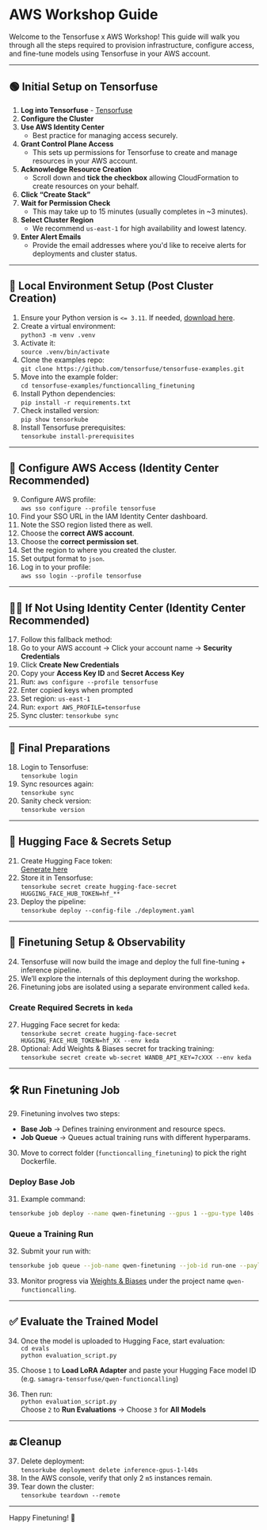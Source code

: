 # AWS Workshop Guide

Welcome to the Tensorfuse x AWS Workshop! This guide will walk you through all the steps required to provision infrastructure, configure access, and fine-tune models using Tensorfuse in your AWS account.

---

## 🟢 Initial Setup on Tensorfuse

1. **Log into Tensorfuse** - [Tensorfuse](https://app.tensorfuse.io)
2. **Configure the Cluster**
3. **Use AWS Identity Center**
   - Best practice for managing access securely.
4. **Grant Control Plane Access**
   - This sets up permissions for Tensorfuse to create and manage resources in your AWS account.
5. **Acknowledge Resource Creation**
   - Scroll down and **tick the checkbox** allowing CloudFormation to create resources on your behalf.
6. **Click “Create Stack”**
7. **Wait for Permission Check**
   - This may take up to 15 minutes (usually completes in ~3 minutes).
8. **Select Cluster Region**
   - We recommend `us-east-1` for high availability and lowest latency.
9. **Enter Alert Emails**
   - Provide the email addresses where you'd like to receive alerts for deployments and cluster status.

---

## 🐍 Local Environment Setup (Post Cluster Creation)

1. Ensure your Python version is `<= 3.11`. If needed, [download here](https://www.python.org/downloads/).
2. Create a virtual environment:  
   `python3 -m venv .venv`
3. Activate it:  
   `source .venv/bin/activate`
4. Clone the examples repo:  
   `git clone https://github.com/tensorfuse/tensorfuse-examples.git`
5. Move into the example folder:  
   `cd tensorfuse-examples/functioncalling_finetuning`
6. Install Python dependencies:  
   `pip install -r requirements.txt`
7. Check installed version:  
   `pip show tensorkube`
8. Install Tensorfuse prerequisites:  
   `tensorkube install-prerequisites`

---

## 🔐 Configure AWS Access (Identity Center Recommended)

9. Configure AWS profile:  
   `aws sso configure --profile tensorfuse`
10. Find your SSO URL in the IAM Identity Center dashboard.
11. Note the SSO region listed there as well.
12. Choose the **correct AWS account**.
13. Choose the **correct permission set**.
14. Set the region to where you created the cluster.
15. Set output format to `json`.
16. Log in to your profile:  
   `aws sso login --profile tensorfuse`

---

## 🧑‍💻 If Not Using Identity Center (Identity Center Recommended)

17. Follow this fallback method:
   1. Go to your AWS account → Click your account name → **Security Credentials**
   2. Click **Create New Credentials**
   3. Copy your **Access Key ID** and **Secret Access Key**
   4. Run: `aws configure --profile tensorfuse`
   5. Enter copied keys when prompted
   6. Set region: `us-east-1`
   7. Run: `export AWS_PROFILE=tensorfuse`
   8. Sync cluster: `tensorkube sync`

---

## 🔑 Final Preparations

18. Login to Tensorfuse:  
   `tensorkube login`
19. Sync resources again:  
   `tensorkube sync`
20. Sanity check version:  
   `tensorkube version`

---

## 🤗 Hugging Face & Secrets Setup

21. Create Hugging Face token:  
   [Generate here](https://huggingface.co/settings/tokens)
22. Store it in Tensorfuse:  
   `tensorkube secret create hugging-face-secret HUGGING_FACE_HUB_TOKEN=hf_**`
23. Deploy the pipeline:  
   `tensorkube deploy --config-file ./deployment.yaml`

---

## 🧠 Finetuning Setup & Observability

24. Tensorfuse will now build the image and deploy the full fine-tuning + inference pipeline.
25. We’ll explore the internals of this deployment during the workshop.
26. Finetuning jobs are isolated using a separate environment called `keda`.

### Create Required Secrets in `keda`

27. Hugging Face secret for keda:  
   `tensorkube secret create hugging-face-secret HUGGING_FACE_HUB_TOKEN=hf_XX --env keda`
28. Optional: Add Weights & Biases secret for tracking training:  
   `tensorkube secret create wb-secret WANDB_API_KEY=7cXXX --env keda`

---

## 🛠 Run Finetuning Job

29. Finetuning involves two steps:  
   - **Base Job** → Defines training environment and resource specs.  
   - **Job Queue** → Queues actual training runs with different hyperparams.
30. Move to correct folder (`functioncalling_finetuning`) to pick the right Dockerfile.

### Deploy Base Job

31. Example command:  
   ```bash
   tensorkube job deploy --name qwen-finetuning --gpus 1 --gpu-type l40s --secret hugging-face-secret --secret wb-secret
   ```

### Queue a Training Run

32. Submit your run with:
   ```bash
   tensorkube job queue --job-name qwen-finetuning --job-id run-one --payload '{"hub_model_id":"<YOUR_HF_ACCOUNT>/qwen-functioncalling","num_epochs":1,"learning_rate":0.0002,"wandb_project":"qwen-functioncalling","wandb_entity":"<YOUR_WANDB_ENTITY_HERE>"}'
   ```

33. Monitor progress via [Weights & Biases](https://wandb.ai/home) under the project name `qwen-functioncalling`.

---

## ✅ Evaluate the Trained Model

34. Once the model is uploaded to Hugging Face, start evaluation:  
   `cd evals`  
   `python evaluation_script.py`

35. Choose `1` to **Load LoRA Adapter** and paste your Hugging Face model ID (e.g. `samagra-tensorfuse/qwen-functioncalling`)

36. Then run:  
   `python evaluation_script.py`  
   Choose `2` to **Run Evaluations** → Choose `3` for **All Models**

---

## 🔚 Cleanup

37. Delete deployment:  
   `tensorkube deployment delete inference-gpus-1-l40s`
38. In the AWS console, verify that only 2 `m5` instances remain.
39. Tear down the cluster:  
   `tensorkube teardown --remote`

---

Happy Finetuning! 🚀
